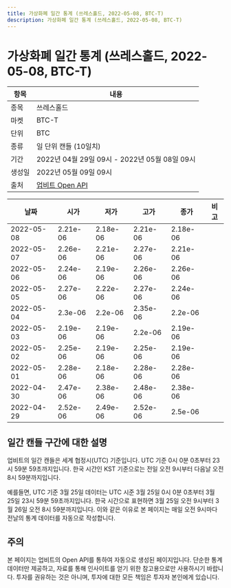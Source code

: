 ```yaml
---
title: 가상화폐 일간 통계 (쓰레스홀드, 2022-05-08, BTC-T)
description: 가상화폐 일간 통계 (쓰레스홀드, 2022-05-08, BTC-T)
---
```



가상화폐 일간 통계 (쓰레스홀드, 2022-05-08, BTC-T)
===

|항목|내용|
|--|--|
|종목|쓰레스홀드|
|마켓|BTC-T|
|단위|BTC|
|종류|일 단위 캔들 (10일치)|
|기간|2022년 04월 29일 09시 - 2022년 05월 08일 09시|
|생성일|2022년 05월 09일 09시|
|출처|[업비트 Open API](https://docs.upbit.com)|


|날짜|시가|저가|고가|종가|비고|
|--|--|--|--|--|--|
|2022-05-08|2.21e-06|2.18e-06|2.21e-06|2.18e-06|    |
|2022-05-07|2.26e-06|2.21e-06|2.27e-06|2.21e-06|    |
|2022-05-06|2.24e-06|2.19e-06|2.26e-06|2.26e-06|    |
|2022-05-05|2.27e-06|2.22e-06|2.27e-06|2.24e-06|    |
|2022-05-04|2.3e-06|2.2e-06|2.35e-06|2.2e-06|    |
|2022-05-03|2.19e-06|2.19e-06|2.2e-06|2.19e-06|    |
|2022-05-02|2.25e-06|2.19e-06|2.25e-06|2.19e-06|    |
|2022-05-01|2.28e-06|2.18e-06|2.28e-06|2.28e-06|    |
|2022-04-30|2.47e-06|2.38e-06|2.48e-06|2.38e-06|    |
|2022-04-29|2.52e-06|2.49e-06|2.52e-06|2.5e-06|    |


일간 캔들 구간에 대한 설명
---


업비트의 일간 캔들은 세계 협정시(UTC) 기준입니다. 
UTC 기준 0시 0분 0초부터 23시 59분 59초까지입니다. 
한국 시간인 KST 기준으로는 전일 오전 9시부터 다음날 오전 8시 59분까지입니다. 


예를들면, UTC 기준 3월 25일 데이터는 UTC 시준 3월 25일 0시 0분 0초부터 3월 25일 23시 59분 59초까지입니다. 
한국 시간으로 표현하면 3월 25일 오전 9시부터 3월 26일 오전 8시 59분까지입니다. 
이와 같은 이유로 본 페이지는 매일 오전 9시마다 전날의 통계 데이터를 자동으로 작성합니다. 


주의
---


본 페이지는 업비트의 Open API를 통하여 자동으로 생성된 페이지입니다. 
단순한 통계 데이터만 제공하고, 자료를 통해 인사이트를 얻기 위한 참고용으로만 사용하시기 바랍니다. 
투자를 권유하는 것은 아니며, 투자에 대한 모든 책임은 투자자 본인에게 있습니다. 
